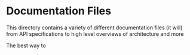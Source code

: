 # Documentation Files

This directory contains a variety of different documentation files (it will) from API specifications to high level overviews of architecture and more

The best way to 
